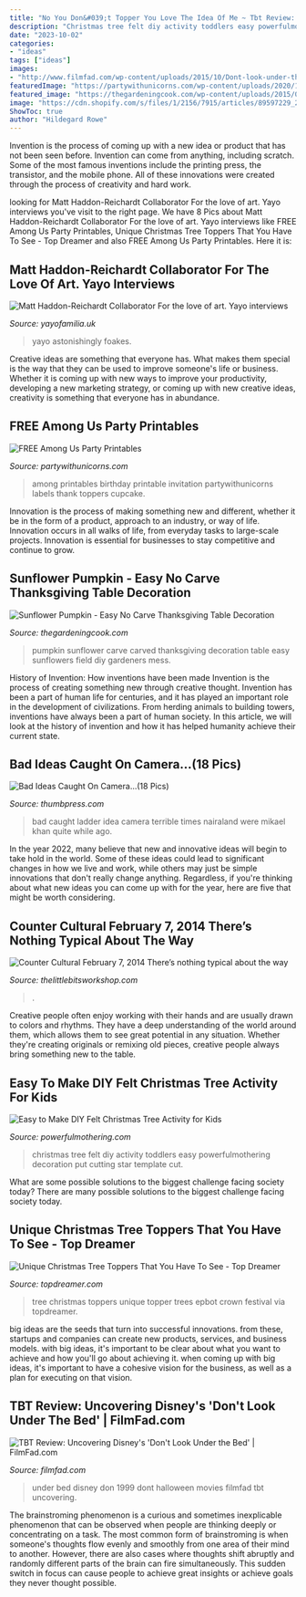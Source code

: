 ```yaml
---
title: "No You Don&#039;t Topper You Love The Idea Of Me ~ Tbt Review: Uncovering Disney&#039;s &#039;don&#039;t Look Under The Bed&#039;"
description: "Christmas tree felt diy activity toddlers easy powerfulmothering decoration put cutting star template cut"
date: "2023-10-02"
categories:
- "ideas"
tags: ["ideas"]
images:
- "http://www.filmfad.com/wp-content/uploads/2015/10/Dont-look-under-the-bed-disney-filmfad.com_.jpg"
featuredImage: "https://partywithunicorns.com/wp-content/uploads/2020/11/Free-Among-Us-Party-Printables.jpg"
featured_image: "https://thegardeningcook.com/wp-content/uploads/2015/09/sunflower-pumpkin-1.jpg"
image: "https://cdn.shopify.com/s/files/1/2156/7915/articles/89597229_219357312539775_6697780260051615744_n_1339x1388.jpg?v=1584053379"
ShowToc: true
author: "Hildegard Rowe"
---
```



Invention is the process of coming up with a new idea or product that has not been seen before. Invention can come from anything, including scratch. Some of the most famous inventions include the printing press, the transistor, and the mobile phone. All of these innovations were created through the process of creativity and hard work.

	

		
looking for Matt Haddon-Reichardt Collaborator For the love of art. Yayo interviews you've visit to the right page. We have 8 Pics about Matt Haddon-Reichardt Collaborator For the love of art. Yayo interviews like FREE Among Us Party Printables, Unique Christmas Tree Toppers That You Have To See - Top Dreamer and also FREE Among Us Party Printables. Here it is:
		
    
## Matt Haddon-Reichardt Collaborator For The Love Of Art. Yayo Interviews

<img loading=lazy src="https://cdn.shopify.com/s/files/1/2156/7915/articles/89597229_219357312539775_6697780260051615744_n_1339x1388.jpg?v=1584053379" onerror="this.onerror=null;this.src='https://tse1.mm.bing.net/th?id=OIP.9JpY8Q5_LDHLtkCOS-yWfgHaHr&amp;pid=15.1';" alt="Matt Haddon-Reichardt Collaborator For the love of art. Yayo interviews">

_Source: yayofamilia.uk_

>yayo astonishingly foakes. 

	

Creative ideas are something that everyone has. What makes them special is the way that they can be used to improve someone's life or business. Whether it is coming up with new ways to improve your productivity, developing a new marketing strategy, or coming up with new creative ideas, creativity is something that everyone has in abundance.

    
## FREE Among Us Party Printables

<img loading=lazy src="https://partywithunicorns.com/wp-content/uploads/2020/11/Free-Among-Us-Party-Printables.jpg" onerror="this.onerror=null;this.src='https://tse3.mm.bing.net/th?id=OIP.DEKQZe0ZNqUwFU0efJrtsAHaFj&amp;pid=15.1';" alt="FREE Among Us Party Printables">

_Source: partywithunicorns.com_

>among printables birthday printable invitation partywithunicorns labels thank toppers cupcake. 

	

Innovation is the process of making something new and different, whether it be in the form of a product, approach to an industry, or way of life. Innovation occurs in all walks of life, from everyday tasks to large-scale projects. Innovation is essential for businesses to stay competitive and continue to grow.

    
## Sunflower Pumpkin - Easy No Carve Thanksgiving Table Decoration

<img loading=lazy src="https://thegardeningcook.com/wp-content/uploads/2015/09/sunflower-pumpkin-1.jpg" onerror="this.onerror=null;this.src='https://tse1.mm.bing.net/th?id=OIP.drScmrJimCumtrs4sgs68wHaKc&amp;pid=15.1';" alt="Sunflower Pumpkin - Easy No Carve Thanksgiving Table Decoration">

_Source: thegardeningcook.com_

>pumpkin sunflower carve carved thanksgiving decoration table easy sunflowers field diy gardeners mess. 

	

History of Invention: How inventions have been made
Invention is the process of creating something new through creative thought. Invention has been a part of human life for centuries, and it has played an important role in the development of civilizations. From herding animals to building towers, inventions have always been a part of human society. In this article, we will look at the history of invention and how it has helped humanity achieve their current state.

    
## Bad Ideas Caught On Camera…(18 Pics)

<img loading=lazy src="http://thumbpress.com/wp-content/uploads/2014/11/bad-idea-ladder.jpg" onerror="this.onerror=null;this.src='https://tse3.mm.bing.net/th?id=OIP.dIp_ryejIk5ZIYCfwIRN3AHaKX&amp;pid=15.1';" alt="Bad Ideas Caught On Camera…(18 Pics)">

_Source: thumbpress.com_

>bad caught ladder idea camera terrible times nairaland were mikael khan quite while ago. 

	

In the year 2022, many believe that new and innovative ideas will begin to take hold in the world. Some of these ideas could lead to significant changes in how we live and work, while others may just be simple innovations that don't really change anything. Regardless, if you're thinking about what new ideas you can come up with for the year, here are five that might be worth considering.

    
## Counter Cultural February 7, 2014 There’s Nothing Typical About The Way

<img loading=lazy src="http://thelittlebitsworkshop.com/thelittlebitsworkshop.com/Resources/Archive_files/shapeimage_26.png" onerror="this.onerror=null;this.src='https://tse3.mm.bing.net/th?id=OIP.q_40TRM4m9FPZv3kYp-eBQAAAA&amp;pid=15.1';" alt="Counter Cultural February 7, 2014 There’s nothing typical about the way">

_Source: thelittlebitsworkshop.com_

>. 

	

Creative people often enjoy working with their hands and are usually drawn to colors and rhythms. They have a deep understanding of the world around them, which allows them to see great potential in any situation. Whether they're creating originals or remixing old pieces, creative people always bring something new to the table.

    
## Easy To Make DIY Felt Christmas Tree Activity For Kids

<img loading=lazy src="http://www.powerfulmothering.com/wp-content/uploads/2016/11/make-felt-christmas-tree-for-toddlers-1.jpg" onerror="this.onerror=null;this.src='https://tse3.mm.bing.net/th?id=OIP.sjT65n0PKdYB7EmMvMTxWAHaLH&amp;pid=15.1';" alt="Easy to Make DIY Felt Christmas Tree Activity for Kids">

_Source: powerfulmothering.com_

>christmas tree felt diy activity toddlers easy powerfulmothering decoration put cutting star template cut. 

	

What are some possible solutions to the biggest challenge facing society today?
There are many possible solutions to the biggest challenge facing society today.

    
## Unique Christmas Tree Toppers That You Have To See - Top Dreamer

<img loading=lazy src="https://topdreamer.com/wp-content/uploads/2015/12/FrozenTree-618x1024.jpg" onerror="this.onerror=null;this.src='https://tse2.mm.bing.net/th?id=OIP.Qu-V_tSy7vGhpyUFd_kaPwHaMR&amp;pid=15.1';" alt="Unique Christmas Tree Toppers That You Have To See - Top Dreamer">

_Source: topdreamer.com_

>tree christmas toppers unique topper trees epbot crown festival via topdreamer. 

	

big ideas are the seeds that turn into successful innovations. from these, startups and companies can create new products, services, and business models. with big ideas, it's important to be clear about what you want to achieve and how you'll go about achieving it. when coming up with big ideas, it's important to have a cohesive vision for the business, as well as a plan for executing on that vision.

    
## TBT Review: Uncovering Disney&#039;s &#039;Don&#039;t Look Under The Bed&#039; | FilmFad.com

<img loading=lazy src="http://www.filmfad.com/wp-content/uploads/2015/10/Dont-look-under-the-bed-disney-filmfad.com_.jpg" onerror="this.onerror=null;this.src='https://tse1.mm.bing.net/th?id=OIP.hsDipPoWYiuY7JdebHJp8gHaLJ&amp;pid=15.1';" alt="TBT Review: Uncovering Disney&#039;s &#039;Don&#039;t Look Under the Bed&#039; | FilmFad.com">

_Source: filmfad.com_

>under bed disney don 1999 dont halloween movies filmfad tbt uncovering. 

	

The brainstroming phenomenon is a curious and sometimes inexplicable phenomenon that can be observed when people are thinking deeply or concentrating on a task. The most common form of brainstroming is when someone's thoughts flow evenly and smoothly from one area of their mind to another. However, there are also cases where thoughts shift abruptly and randomly different parts of the brain can fire simultaneously. This sudden switch in focus can cause people to achieve great insights or achieve goals they never thought possible.

